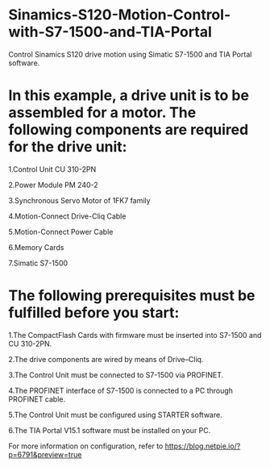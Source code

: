 # Sinamics-S120-Motion-Control-with-S7-1500-and-TIA-Portal
Control Sinamics S120 drive motion using Simatic S7-1500 and TIA Portal software.

# In this example, a drive unit is to be assembled for a motor. The following components are required for the drive unit:

  1.Control Unit CU 310-2PN

  2.Power Module PM 240-2

  3.Synchronous Servo Motor of 1FK7 family

  4.Motion-Connect Drive-Cliq Cable

  5.Motion-Connect Power Cable

  6.Memory Cards

  7.Simatic S7-1500
  

# The following prerequisites must be fulfilled before you start:

  1.The CompactFlash Cards with firmware must be inserted into S7-1500 and CU 310-2PN.

  2.The drive components are wired by means of Drive–Cliq.
 
  3.The Control Unit must be connected to S7-1500 via PROFINET.

  4.The PROFINET interface of S7-1500 is connected to a PC through PROFINET cable.

  5.The Control Unit must be configured using STARTER software.

  6.The TIA Portal V15.1 software must be installed on your PC.

  
For more information on configuration, refer to https://blog.netpie.io/?p=6791&preview=true
